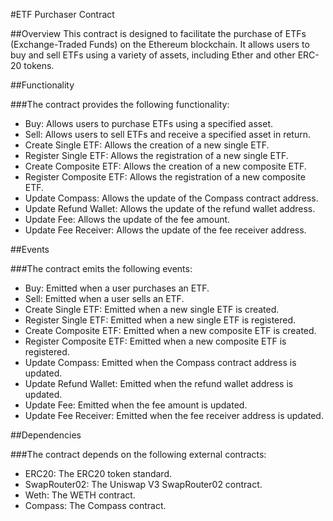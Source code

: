#ETF Purchaser Contract

##Overview
This contract is designed to facilitate the purchase of ETFs (Exchange-Traded Funds) on the Ethereum blockchain. It allows users to buy and sell ETFs using a variety of assets, including Ether and other ERC-20 tokens.

##Functionality

###The contract provides the following functionality:

 - Buy: Allows users to purchase ETFs using a specified asset.
 - Sell: Allows users to sell ETFs and receive a specified asset in return.
 - Create Single ETF: Allows the creation of a new single ETF.
 - Register Single ETF: Allows the registration of a new single ETF.
 - Create Composite ETF: Allows the creation of a new composite ETF.
 - Register Composite ETF: Allows the registration of a new composite ETF.
 - Update Compass: Allows the update of the Compass contract address.
 - Update Refund Wallet: Allows the update of the refund wallet address.
 - Update Fee: Allows the update of the fee amount.
 - Update Fee Receiver: Allows the update of the fee receiver address.

##Events

###The contract emits the following events:

 - Buy: Emitted when a user purchases an ETF.
 - Sell: Emitted when a user sells an ETF.
 - Create Single ETF: Emitted when a new single ETF is created.
 - Register Single ETF: Emitted when a new single ETF is registered.
 - Create Composite ETF: Emitted when a new composite ETF is created.
 - Register Composite ETF: Emitted when a new composite ETF is registered.
 - Update Compass: Emitted when the Compass contract address is updated.
 - Update Refund Wallet: Emitted when the refund wallet address is updated.
 - Update Fee: Emitted when the fee amount is updated.
 - Update Fee Receiver: Emitted when the fee receiver address is updated.

##Dependencies

###The contract depends on the following external contracts:

 - ERC20: The ERC20 token standard.
 - SwapRouter02: The Uniswap V3 SwapRouter02 contract.
 - Weth: The WETH contract.
 - Compass: The Compass contract.

